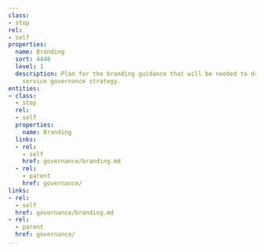 ```yaml
---
class:
- stop
rel:
- self
properties:
  name: Branding
  sort: 4448
  level: 1
  description: Plan for the branding guidance that will be needed to drive a wider
    service governance strategy.
entities:
- class:
  - stop
  rel:
  - self
  properties:
    name: Branding
  links:
  - rel:
    - self
    href: governance/branding.md
  - rel:
    - parent
    href: governance/
links:
- rel:
  - self
  href: governance/branding.md
- rel:
  - parent
  href: governance/
...
```

